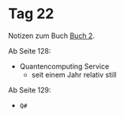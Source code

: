 # Tag 22

Notizen zum Buch [Buch 2](../Buch2.md).

Ab Seite 128:
* Quantencomputing Service
  - seit einem Jahr relativ still

Ab Seite 129:
* `Q#`
